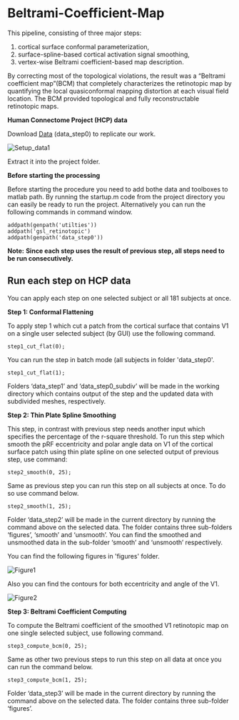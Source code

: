 # Beltrami-Coefficient-Map
This pipeline, consisting of three major steps: 
1. cortical surface conformal parameterization, 
2. surface-spline-based cortical activation signal smoothing, 
3. vertex-wise Beltrami coefficient-based map description. 

By correcting most of the topological violations, the result was a “Beltrami coefficient map”(BCM) that completely characterizes the retinotopic map by quantifying the local quasiconformal mapping distortion at each visual field location. The BCM provided topological and fully reconstructable retinotopic maps.

**Human Connectome Project (HCP) data** 

  Download [Data](https://osf.io/5hvg6/files/) (data_step0) to replicate our work.
  
 ![Setup_data1](https://user-images.githubusercontent.com/97193844/174275329-509203d5-a04c-491c-ad7a-17ba6cae3bdd.jpg)
 
  Extract it into the project folder.
  
**Before starting the processing**

Before starting the procedure you need to add bothe data and toolboxes to matlab path. By running the startup.m code from the project directory you can easily be ready to run the project. Alternatively you can run the following commands in command window.

```
addpath(genpath('utilties'))
addpath('gsl_retinotopic')
addpath(genpath('data_step0'))
```

**Note:** __Since each step uses the result of previous step, all steps need to be run consecutively.__ 

## Run each step on HCP data
You can apply each step on one selected subject or all 181 subjects at once.

**Step 1: Conformal Flattening**
  
To apply step 1 which cut a patch from the cortical surface that contains V1 on a single user selected subject (by GUI) use the following command.
  
```
step1_cut_flat(0);
```  

You can run the step in batch mode (all subjects in folder 'data_step0'. 

```
step1_cut_flat(1);
```  

Folders ‘data_step1’ and ‘data_step0_subdiv’ will be made in the working directory which contains output of the step and the updated data with subdivided meshes, respectively.

**Step 2: Thin Plate Spline Smoothing**

This step, in contrast with previous step needs another input which specifies the percentage of the r-square threshold. To run this step which smooth the pRF eccentricity and polar angle data on V1 of the cortical surface patch using thin plate spline on one selected output of previous step, use command:

```
step2_smooth(0, 25);
``` 

Same as previous step you can run this step on all subjects at once. To do so use command below.

```
step2_smooth(1, 25);
``` 

Folder ‘data_step2’ will be made in the current directory by running the command above on the selected data. The folder contains three sub-folders ‘figures’, ‘smooth’ and ‘unsmooth’. You can find the smoothed and unsmoothed data in the sub-folder ‘smooth’ and ‘unsmooth’ respectively.

You can find the following figures in 'figures' folder.

![Figure1](https://user-images.githubusercontent.com/97193844/174284121-700779cd-a40b-4908-9d0a-1ba7c0feb0e8.jpg)

Also you can find the contours for both eccentricity and angle of the V1.

![Figure2](https://user-images.githubusercontent.com/97193844/174310084-57420312-b7fc-44bd-82e7-b1ad9acbd090.jpg)

**Step 3: Beltrami Coefficient Computing**

To compute the Beltrami coefficient of the smoothed V1 retinotopic map on one single selected subject, use following command.

```
step3_compute_bcm(0, 25);
``` 

Same as other two previous steps to run this step on all data at once you can run the command below.

```
step3_compute_bcm(1, 25);
``` 

Folder ‘data_step3’ will be made in the current directory by running the command above on the selected data. The folder contains three sub-folder ‘figures’. 

